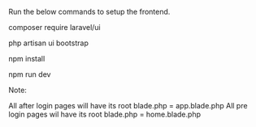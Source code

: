 Run the below commands to setup the frontend.

composer require laravel/ui

php artisan ui bootstrap

npm install

npm run dev


Note:

All after login pages will have its root blade.php = app.blade.php
All pre login pages wil have its root blade.php = home.blade.php

